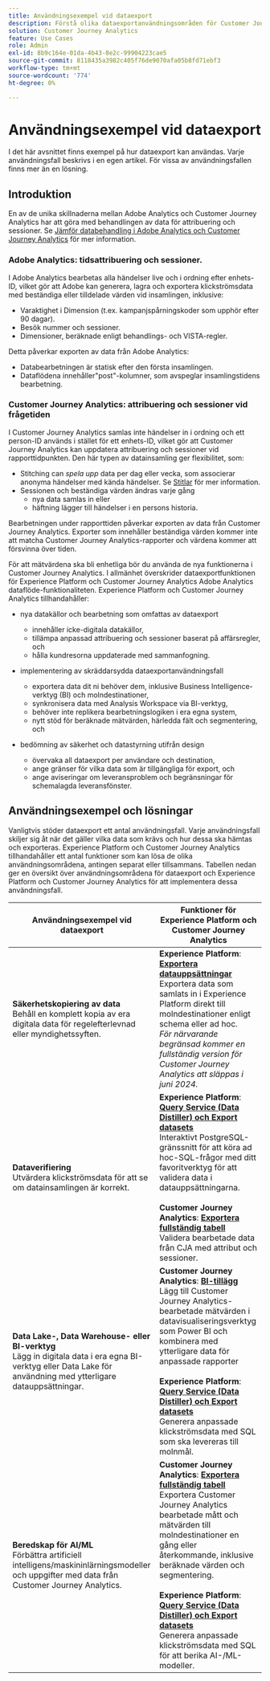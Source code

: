 ```yaml
---
title: Användningsexempel vid dataexport
description: Förstå olika dataexportanvändningsområden för Customer Journey Analytics
solution: Customer Journey Analytics
feature: Use Cases
role: Admin
exl-id: 8b9c164e-01da-4b43-8e2c-99904223cae5
source-git-commit: 8118435a3982c405f76de9070afa05b8fd71ebf3
workflow-type: tm+mt
source-wordcount: '774'
ht-degree: 0%

---
```


# Användningsexempel vid dataexport

I det här avsnittet finns exempel på hur dataexport kan användas. Varje användningsfall beskrivs i en egen artikel. För vissa av användningsfallen finns mer än en lösning.

## Introduktion

En av de unika skillnaderna mellan Adobe Analytics och Customer Journey Analytics har att göra med behandlingen av data för attribuering och sessioner. Se [Jämför databehandling i Adobe Analytics och Customer Journey Analytics](/help/getting-started/aa-vs-cja/data-processing-comparisons.md) för mer information.

### Adobe Analytics: tidsattribuering och sessioner.

I Adobe Analytics bearbetas alla händelser live och i ordning efter enhets-ID, vilket gör att Adobe kan generera, lagra och exportera klickströmsdata med beständiga eller tilldelade värden vid insamlingen, inklusive:

* Varaktighet i Dimension (t.ex. kampanjspårningskoder som upphör efter 90 dagar).
* Besök nummer och sessioner.
* Dimensioner, beräknade enligt behandlings- och VISTA-regler.

Detta påverkar exporten av data från Adobe Analytics:

* Databearbetningen är statisk efter den första insamlingen.
* Dataflödena innehåller&quot;post&quot;-kolumner, som avspeglar insamlingstidens bearbetning.


### Customer Journey Analytics: attribuering och sessioner vid frågetiden

I Customer Journey Analytics samlas inte händelser in i ordning och ett person-ID används i stället för ett enhets-ID, vilket gör att Customer Journey Analytics kan uppdatera attribuering och sessioner vid rapporttidpunkten. Den här typen av datainsamling ger flexibilitet, som:

* Stitching can _spela upp_ data per dag eller vecka, som associerar anonyma händelser med kända händelser. Se [Stitlar](../../stitching/overview.md) för mer information.
* Sessionen och beständiga värden ändras varje gång
   * nya data samlas in eller
   * häftning lägger till händelser i en persons historia.

Bearbetningen under rapporttiden påverkar exporten av data från Customer Journey Analytics. Exporter som innehåller beständiga värden kommer inte att matcha Customer Journey Analytics-rapporter och värdena kommer att försvinna över tiden.

För att mätvärdena ska bli enhetliga bör du använda de nya funktionerna i Customer Journey Analytics. I allmänhet överskrider dataexportfunktionen för Experience Platform och Customer Journey Analytics Adobe Analytics dataflöde-funktionaliteten. Experience Platform och Customer Journey Analytics tillhandahåller:

* nya datakällor och bearbetning som omfattas av dataexport

   * innehåller icke-digitala datakällor,
   * tillämpa anpassad attribuering och sessioner baserat på affärsregler, och
   * hålla kundresorna uppdaterade med sammanfogning.

* implementering av skräddarsydda dataexportanvändningsfall

   * exportera data dit ni behöver dem, inklusive Business Intelligence-verktyg (BI) och molndestinationer,
   * synkronisera data med Analysis Workspace via BI-verktyg,
   * behöver inte replikera bearbetningslogiken i era egna system,
   * nytt stöd för beräknade mätvärden, härledda fält och segmentering, och

* bedömning av säkerhet och datastyrning utifrån design

   * övervaka all dataexport per användare och destination,
   * ange gränser för vilka data som är tillgängliga för export, och
   * ange aviseringar om leveransproblem och begränsningar för schemalagda leveransfönster.


## Användningsexempel och lösningar

Vanligtvis stöder dataexport ett antal användningsfall. Varje användningsfall skiljer sig åt när det gäller vilka data som krävs och hur dessa ska hämtas och exporteras. Experience Platform och Customer Journey Analytics tillhandahåller ett antal funktioner som kan lösa de olika användningsområdena, antingen separat eller tillsammans. Tabellen nedan ger en översikt över användningsområdena för dataexport och Experience Platform och Customer Journey Analytics för att implementera dessa användningsfall.

| Användningsexempel vid dataexport | Funktioner för Experience Platform och Customer Journey Analytics |
|---|---|
| **Säkerhetskopiering av data**<br/> Behåll en komplett kopia av era digitala data för regelefterlevnad eller myndighetssyften. | **Experience Platform**: [**Exportera datauppsättningar**](export-datasets.md)<br/> Exportera data som samlats in i Experience Platform direkt till molndestinationer enligt schema eller ad hoc.<br/>*För närvarande begränsad kommer en fullständig version för Customer Journey Analytics att släppas i juni 2024.* |
| **Dataverifiering**<br/> Utvärdera klickströmsdata för att se om datainsamlingen är korrekt. | **Experience Platform**: [**Query Service (Data Distiller) och Export datasets**](queryservice-export-datasets.md)<br/> Interaktivt PostgreSQL-gränssnitt för att köra ad hoc-SQL-frågor med ditt favoritverktyg för att validera data i datauppsättningarna.<br/><br/>**Customer Journey Analytics**: [**Exportera fullständig tabell**](export-full-table.md)<br/> Validera bearbetade data från CJA med attribut och sessioner. |
| **Data Lake-, Data Warehouse- eller BI-verktyg**<br/> Lägg in digitala data i era egna BI-verktyg eller Data Lake för användning med ytterligare datauppsättningar. | **Customer Journey Analytics**: [**BI-tillägg**](bi-extension.md)<br/> Lägg till Customer Journey Analytics-bearbetade mätvärden i datavisualiseringsverktyg som Power BI och kombinera med ytterligare data för anpassade rapporter <br/><br/>**Experience Platform**: [**Query Service (Data Distiller) och Export datasets**](queryservice-export-datasets.md)<br> Generera anpassade klickströmsdata med SQL som ska levereras till molnmål. |
| **Beredskap för AI/ML**<br/> Förbättra artificiell intelligens/maskininlärningsmodeller och uppgifter med data från Customer Journey Analytics. | **Customer Journey Analytics**: [**Exportera fullständig tabell**](export-full-table.md)<br/> Exportera Customer Journey Analytics bearbetade mått och mätvärden till molndestinationer en gång eller återkommande, inklusive beräknade värden och segmentering.<br/><br/>**Experience Platform**: [**Query Service (Data Distiller) och Export datasets**](queryservice-export-datasets.md)<br/> Generera anpassade klickströmsdata med SQL för att berika AI-/ML-modeller. |

